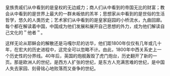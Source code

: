 皇族贵戚们从中看到的是皇权的无边威力；商人们从中看到的帝国无比的财富；教会从中看到的是世界上最大的一群未皈依的羔羊；思想家从中看到的是世俗的生活哲学，悠久的人类历史；艺术家们从中看到的是皇家庭园的小桥流水，九曲回廊。每个都在解读着中国，中国成为他们发展和展开自己思想的外力，成为他们解读自己文化的＂他者＂。 

这样无论从耶稣会的解散还是马嘎尔尼的访华，他们距1800年仅仅有几年或几十年，在宏大的历史进程中，这完全可以忽略不计。由此，1800年中西关系史上一个历史性的分界线。40年后，英国的炮舰轰毁了虎门炮台，历史翻开了新的一页。那是欧洲人的世纪，是西方人扩张的世纪，是东方人充满苦难的世纪，是中国人失去家园、刻骨铭心地败落而又奋争的世纪。